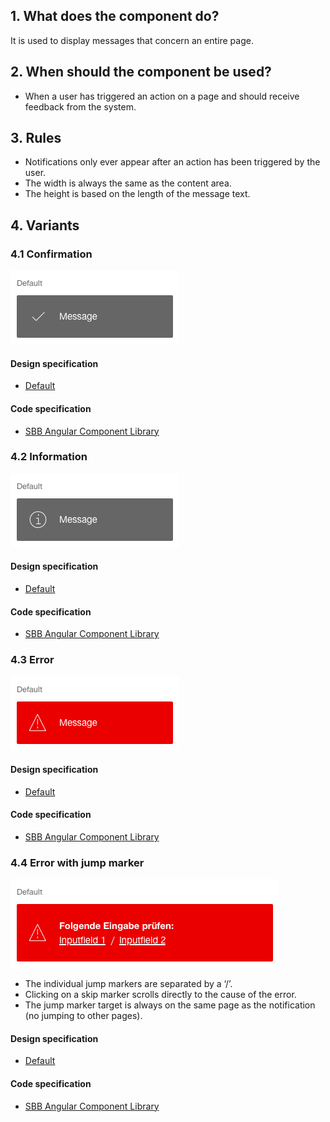 ## 1. What does the component do?
It is used to display messages that concern an entire page.

## 2. When should the component be used?
* When a user has triggered an action on a page and should receive feedback from the system.

## 3. Rules
* Notifications only ever appear after an action has been triggered by the user.
* The width is always the same as the content area.
* The height is based on the length of the message text.

## 4. Variants
### 4.1 Confirmation
![Image of the notification component to display confirmation messages](https://raw.githubusercontent.com/sbb-design-systems/design-system-website-documentation/master/documentation/components/notification/images/notification_confirmation.png 'class: image')

#### Design specification
* [Default](https://www.sketch.com/s/80f12b3b-58e5-4b4c-98cd-c553bae18db0/a/rvrL4A#Inspector)

#### Code specification
* [SBB Angular Component Library](https://sbb-angular.app.sbb.ch/public/components/notification)

### 4.2 Information
![Image of the notification component to display information messages](https://raw.githubusercontent.com/sbb-design-systems/design-system-website-documentation/master/documentation/components/notification/images/notification_information.png 'class: image')

#### Design specification
* [Default](https://www.sketch.com/s/80f12b3b-58e5-4b4c-98cd-c553bae18db0/a/ndDYMl#Inspector)

#### Code specification
* [SBB Angular Component Library](https://sbb-angular.app.sbb.ch/public/components/notification)

### 4.3 Error 
![Image of the notification component to display error messages](https://raw.githubusercontent.com/sbb-design-systems/design-system-website-documentation/master/documentation/components/notification/images/notification_error.png 'class: image')

#### Design specification
* [Default](https://www.sketch.com/s/80f12b3b-58e5-4b4c-98cd-c553bae18db0/a/QJ1g7b#Inspector)

#### Code specification
* [SBB Angular Component Library](https://sbb-angular.app.sbb.ch/public/components/notification)

### 4.4 Error with jump marker 
![Image of the notification component to display error messages with jump marker](https://raw.githubusercontent.com/sbb-design-systems/design-system-website-documentation/master/documentation/components/notification/images/notification_link.png 'class: image')
* The individual jump markers are separated by a ‘/’.
* Clicking on a skip marker scrolls directly to the cause of the error.
* The jump marker target is always on the same page as the notification (no jumping to other pages).

#### Design specification
* [Default](https://www.sketch.com/s/80f12b3b-58e5-4b4c-98cd-c553bae18db0/a/xDQ8E0#Inspector)

#### Code specification
* [SBB Angular Component Library](https://sbb-angular.app.sbb.ch/public/components/notification)